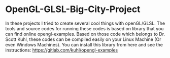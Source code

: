 # OpenGL-GLSL-Big-City-Project
In these projects I tried to create several cool things with openGL/GLSL. The tools and source codes for running these codes is based on library that you can find online opengl-examples. Based on those code which belongs to Dr. Scott Kuhl, these codes can be compiled easily on your Linux Machine (Or even Windows Machines). You can install this library from here and see the instructions:  https://gitlab.com/kuhl/opengl-examples
